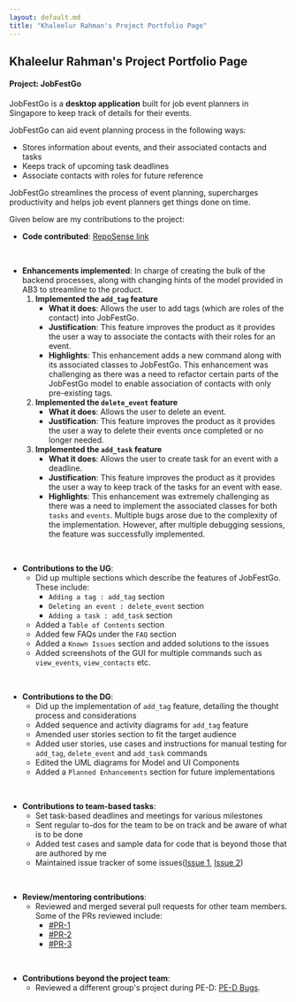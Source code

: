 ```yaml
---
layout: default.md
title: "Khaleelur Rahman's Project Portfolio Page"
---
```

## Khaleelur Rahman's Project Portfolio Page
#### Project: JobFestGo

JobFestGo is a **desktop application** built for job event planners in Singapore to keep track of details for their events.

JobFestGo can aid event planning process in the following ways:
- Stores information about events, and their associated contacts and tasks 
- Keeps track of upcoming task deadlines
- Associate contacts with roles for future reference

JobFestGo streamlines the process of event planning, supercharges productivity and helps job event planners get things done on time.

Given below are my contributions to the project:
* **Code contributed**: [RepoSense link](https://nus-cs2103-ay2324s1.github.io/tp-dashboard/?search=khaleelur-rahman&breakdown=true)

<br>

* **Enhancements implemented**:
  In charge of creating the bulk of the backend processes, along with changing hints of the model provided in AB3 to streamline to the product.
  1) **Implemented the `add_tag` feature**
     - **What it does**: Allows the user to add tags (which are roles of the contact) into JobFestGo.
     - **Justification**: This feature improves the product as it provides the user a way to associate the contacts with their roles for an event.
     - **Highlights**: This enhancement adds a new command along with its associated classes to JobFestGo. This enhancement was challenging as there was a need to refactor certain parts of the JobFestGo model to enable association of contacts with only pre-existing tags.
  2) **Implemented the `delete_event` feature**
     - **What it does**: Allows the user to delete an event.
     - **Justification**: This feature improves the product as it provides the user a way to delete their events once completed or no longer needed.
  3) **Implemented the `add_task` feature**
     - **What it does**: Allows the user to create task for an event with a deadline.
     - **Justification**: This feature improves the product as it provides the user a way to keep track of the tasks for an event with ease.
     - **Highlights**: This enhancement was extremely challenging as there was a need to implement the associated classes for both `tasks` and `events`. Multiple bugs arose due to the complexity of the implementation. However, after multiple debugging sessions, the feature was successfully implemented.

<br>

* **Contributions to the UG**:
  - Did up multiple sections which describe the features of JobFestGo. These include:
    - `Adding a tag : add_tag` section
    - `Deleting an event : delete_event` section
    - `Adding a task : add_task` section
  - Added a `Table of Contents` section
  - Added few FAQs under the `FAQ` section
  - Added a `Known Issues` section and added solutions to the issues
  - Added screenshots of the GUI for multiple commands such as `view_events`, `view_contacts` etc.

<br>

* **Contributions to the DG**:
  - Did up the implementation of `add_tag` feature, detailing the thought process and considerations
  - Added sequence and activity diagrams for `add_tag` feature
  - Amended user stories section to fit the target audience
  - Added user stories, use cases and instructions for manual testing for `add_tag`, `delete_event` and `add_task` commands
  - Edited the UML diagrams for Model and UI Components
  - Added a `Planned Enhancements` section for future implementations

<br>

* **Contributions to team-based tasks**:
  - Set task-based deadlines and meetings for various milestones
  - Sent regular to-dos for the team to be on track and be aware of what is to be done
  - Added test cases and sample data for code that is beyond those that are authored by me
  - Maintained issue tracker of some issues([Issue 1](https://github.com/AY2324S1-CS2103T-T09-1/tp/issues/119), [Issue 2](https://github.com/AY2324S1-CS2103T-T09-1/tp/issues/117))

<br>

* **Review/mentoring contributions**:
  - Reviewed and merged several pull requests for other team members. Some of the PRs reviewed include:
    - [#PR-1](https://github.com/AY2324S1-CS2103T-T09-1/tp/pull/226)
    - [#PR-2](https://github.com/AY2324S1-CS2103T-T09-1/tp/pull/103)
    - [#PR-3](https://github.com/AY2324S1-CS2103T-T09-1/tp/pull/59)

<br>

* **Contributions beyond the project team**:
  - Reviewed a different group's project during PE-D: [PE-D Bugs](https://github.com/Khaleelur-Rahman/ped/issues).
